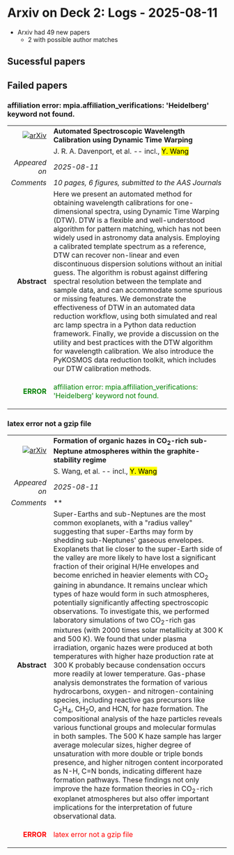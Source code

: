 # Arxiv on Deck 2: Logs - 2025-08-11

* Arxiv had 49 new papers
    * 2 with possible author matches

## Sucessful papers

## Failed papers

### affiliation error: mpia.affiliation_verifications: 'Heidelberg' keyword not found. 


|||
|---:|:---|
| [![arXiv](https://img.shields.io/badge/arXiv-2508.05862-b31b1b.svg)](https://arxiv.org/abs/2508.05862) | **Automated Spectroscopic Wavelength Calibration using Dynamic Time Warping**  |
|| J. R. A. Davenport, et al. -- incl., <mark>Y. Wang</mark> |
|*Appeared on*| *2025-08-11*|
|*Comments*| *10 pages, 6 figures, submitted to the AAS Journals*|
|**Abstract**|            Here we present an automated method for obtaining wavelength calibrations for one-dimensional spectra, using Dynamic Time Warping (DTW). DTW is a flexible and well-understood algorithm for pattern matching, which has not been widely used in astronomy data analysis. Employing a calibrated template spectrum as a reference, DTW can recover non-linear and even discontinuous dispersion solutions without an initial guess. The algorithm is robust against differing spectral resolution between the template and sample data, and can accommodate some spurious or missing features. We demonstrate the effectiveness of DTW in an automated data reduction workflow, using both simulated and real arc lamp spectra in a Python data reduction framework. Finally, we provide a discussion on the utility and best practices with the DTW algorithm for wavelength calibration. We also introduce the PyKOSMOS data reduction toolkit, which includes our DTW calibration methods.         |
|<p style="color:green"> **ERROR** </p>| <p style="color:green">affiliation error: mpia.affiliation_verifications: 'Heidelberg' keyword not found.</p> |

### latex error not a gzip file 


|||
|---:|:---|
| [![arXiv](https://img.shields.io/badge/arXiv-2508.05974-b31b1b.svg)](https://arxiv.org/abs/2508.05974) | **Formation of organic hazes in CO$_2$-rich sub-Neptune atmospheres within the graphite-stability regime**  |
|| S. Wang, et al. -- incl., <mark>Y. Wang</mark> |
|*Appeared on*| *2025-08-11*|
|*Comments*| **|
|**Abstract**|            Super-Earths and sub-Neptunes are the most common exoplanets, with a "radius valley" suggesting that super-Earths may form by shedding sub-Neptunes' gaseous envelopes. Exoplanets that lie closer to the super-Earth side of the valley are more likely to have lost a significant fraction of their original H/He envelopes and become enriched in heavier elements with CO$_2$ gaining in abundance. It remains unclear which types of haze would form in such atmospheres, potentially significantly affecting spectroscopic observations. To investigate this, we performed laboratory simulations of two CO$_2$-rich gas mixtures (with 2000 times solar metallicity at 300 K and 500 K). We found that under plasma irradiation, organic hazes were produced at both temperatures with higher haze production rate at 300 K probably because condensation occurs more readily at lower temperature. Gas-phase analysis demonstrates the formation of various hydrocarbons, oxygen- and nitrogen-containing species, including reactive gas precursors like C$_2$H$_4$, CH$_2$O, and HCN, for haze formation. The compositional analysis of the haze particles reveals various functional groups and molecular formulas in both samples. The 500 K haze sample has larger average molecular sizes, higher degree of unsaturation with more double or triple bonds presence, and higher nitrogen content incorporated as N-H, C=N bonds, indicating different haze formation pathways. These findings not only improve the haze formation theories in CO$_2$-rich exoplanet atmospheres but also offer important implications for the interpretation of future observational data.         |
|<p style="color:red"> **ERROR** </p>| <p style="color:red">latex error not a gzip file</p> |

